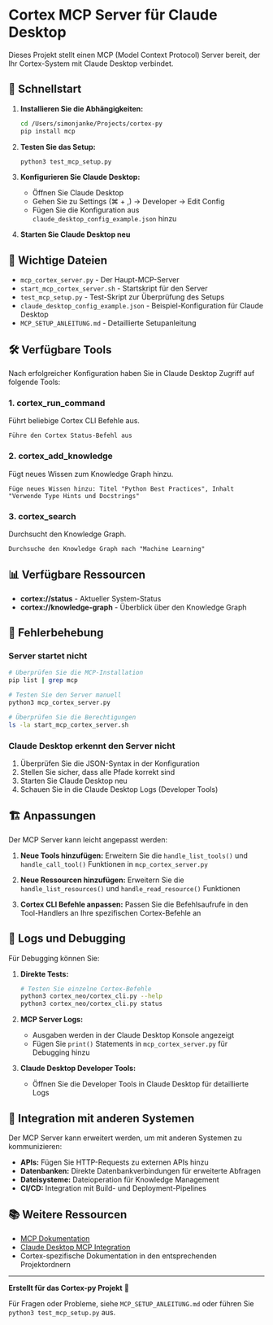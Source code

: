 # Cortex MCP Server für Claude Desktop

Dieses Projekt stellt einen MCP (Model Context Protocol) Server bereit, der Ihr Cortex-System mit Claude Desktop verbindet.

## 🚀 Schnellstart

1. **Installieren Sie die Abhängigkeiten:**
   ```bash
   cd /Users/simonjanke/Projects/cortex-py
   pip install mcp
   ```

2. **Testen Sie das Setup:**
   ```bash
   python3 test_mcp_setup.py
   ```

3. **Konfigurieren Sie Claude Desktop:**
   - Öffnen Sie Claude Desktop
   - Gehen Sie zu Settings (⌘ + ,) → Developer → Edit Config
   - Fügen Sie die Konfiguration aus `claude_desktop_config_example.json` hinzu

4. **Starten Sie Claude Desktop neu**

## 📁 Wichtige Dateien

- `mcp_cortex_server.py` - Der Haupt-MCP-Server
- `start_mcp_cortex_server.sh` - Startskript für den Server
- `test_mcp_setup.py` - Test-Skript zur Überprüfung des Setups
- `claude_desktop_config_example.json` - Beispiel-Konfiguration für Claude Desktop
- `MCP_SETUP_ANLEITUNG.md` - Detaillierte Setupanleitung

## 🛠 Verfügbare Tools

Nach erfolgreicher Konfiguration haben Sie in Claude Desktop Zugriff auf folgende Tools:

### 1. cortex_run_command
Führt beliebige Cortex CLI Befehle aus.
```
Führe den Cortex Status-Befehl aus
```

### 2. cortex_add_knowledge
Fügt neues Wissen zum Knowledge Graph hinzu.
```
Füge neues Wissen hinzu: Titel "Python Best Practices", Inhalt "Verwende Type Hints und Docstrings"
```

### 3. cortex_search
Durchsucht den Knowledge Graph.
```
Durchsuche den Knowledge Graph nach "Machine Learning"
```

## 📊 Verfügbare Ressourcen

- **cortex://status** - Aktueller System-Status
- **cortex://knowledge-graph** - Überblick über den Knowledge Graph

## 🔧 Fehlerbehebung

### Server startet nicht
```bash
# Überprüfen Sie die MCP-Installation
pip list | grep mcp

# Testen Sie den Server manuell
python3 mcp_cortex_server.py

# Überprüfen Sie die Berechtigungen
ls -la start_mcp_cortex_server.sh
```

### Claude Desktop erkennt den Server nicht
1. Überprüfen Sie die JSON-Syntax in der Konfiguration
2. Stellen Sie sicher, dass alle Pfade korrekt sind
3. Starten Sie Claude Desktop neu
4. Schauen Sie in die Claude Desktop Logs (Developer Tools)

## 🏗 Anpassungen

Der MCP Server kann leicht angepasst werden:

1. **Neue Tools hinzufügen:** Erweitern Sie die `handle_list_tools()` und `handle_call_tool()` Funktionen in `mcp_cortex_server.py`

2. **Neue Ressourcen hinzufügen:** Erweitern Sie die `handle_list_resources()` und `handle_read_resource()` Funktionen

3. **Cortex CLI Befehle anpassen:** Passen Sie die Befehlsaufrufe in den Tool-Handlers an Ihre spezifischen Cortex-Befehle an

## 📝 Logs und Debugging

Für Debugging können Sie:

1. **Direkte Tests:**
   ```bash
   # Testen Sie einzelne Cortex-Befehle
   python3 cortex_neo/cortex_cli.py --help
   python3 cortex_neo/cortex_cli.py status
   ```

2. **MCP Server Logs:**
   - Ausgaben werden in der Claude Desktop Konsole angezeigt
   - Fügen Sie `print()` Statements in `mcp_cortex_server.py` für Debugging hinzu

3. **Claude Desktop Developer Tools:**
   - Öffnen Sie die Developer Tools in Claude Desktop für detaillierte Logs

## 🤝 Integration mit anderen Systemen

Der MCP Server kann erweitert werden, um mit anderen Systemen zu kommunizieren:

- **APIs:** Fügen Sie HTTP-Requests zu externen APIs hinzu
- **Datenbanken:** Direkte Datenbankverbindungen für erweiterte Abfragen
- **Dateisysteme:** Dateioperation für Knowledge Management
- **CI/CD:** Integration mit Build- und Deployment-Pipelines

## 📚 Weitere Ressourcen

- [MCP Dokumentation](https://modelcontextprotocol.io/)
- [Claude Desktop MCP Integration](https://docs.anthropic.com/claude/docs/desktop-app)
- Cortex-spezifische Dokumentation in den entsprechenden Projektordnern

---

**Erstellt für das Cortex-py Projekt** 🧠

Für Fragen oder Probleme, siehe `MCP_SETUP_ANLEITUNG.md` oder führen Sie `python3 test_mcp_setup.py` aus.
